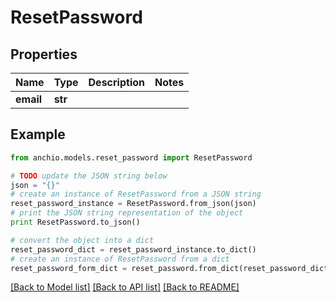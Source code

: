# ResetPassword


## Properties

Name | Type | Description | Notes
------------ | ------------- | ------------- | -------------
**email** | **str** |  | 

## Example

```python
from anchio.models.reset_password import ResetPassword

# TODO update the JSON string below
json = "{}"
# create an instance of ResetPassword from a JSON string
reset_password_instance = ResetPassword.from_json(json)
# print the JSON string representation of the object
print ResetPassword.to_json()

# convert the object into a dict
reset_password_dict = reset_password_instance.to_dict()
# create an instance of ResetPassword from a dict
reset_password_form_dict = reset_password.from_dict(reset_password_dict)
```
[[Back to Model list]](../README.md#documentation-for-models) [[Back to API list]](../README.md#documentation-for-api-endpoints) [[Back to README]](../README.md)


